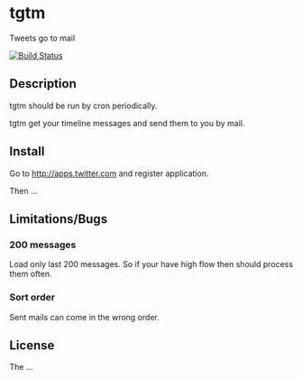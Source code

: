 # tgtm

Tweets go to mail

[![Build Status](https://travis-ci.org/danil/tgtm.svg)](https://travis-ci.org/danil/tgtm)

## Description

tgtm should be run by cron periodically.

tgtm get your timeline messages and send them to you by mail.

## Install

Go to http://apps.twitter.com and register application.

Then ...

## Limitations/Bugs

### 200 messages

Load only last 200 messages.
So if your have high flow then should process them often.

### Sort order

Sent mails can come in the wrong order.

## License

The ...
